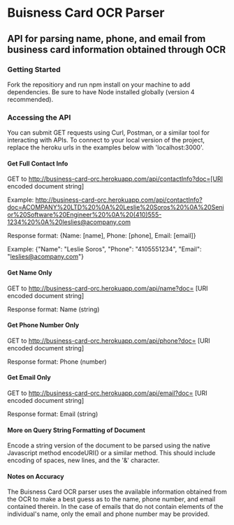# Buisness Card OCR Parser
## API for parsing name, phone, and email from business card information obtained through OCR


### Getting Started

Fork the repositiory and run npm install on your machine to add dependencies. Be sure to have Node installed globally (version 4 recommended).



### Accessing the API

You can submit GET requests using Curl, Postman, or a similar tool for interacting with APIs. To connect to your local version of the project, replace the heroku urls in the examples below with 'localhost:3000'.



#### Get Full Contact Info

GET to http://business-card-orc.herokuapp.com/api/contactInfo?doc=[URI encoded document string]

Example: http://business-card-orc.herokuapp.com/api/contactInfo?doc=ACOMPANY%20LTD%20%0A%20Leslie%20Soros%20%0A%20Senior%20Software%20Engineer%20%0A%20(410)555-1234%20%0A%20leslies@acompany.com

Response format: {Name: [name], Phone: [phone], Email: [email]}

Example: {"Name": "Leslie Soros", "Phone": "4105551234", "Email": "leslies@acompany.com"}



#### Get Name Only

GET to http://business-card-orc.herokuapp.com/api/name?doc= [URI encoded document string]

Response format: Name (string)



#### Get Phone Number Only

GET to http://business-card-orc.herokuapp.com/api/phone?doc= [URI encoded document string]

Response format: Phone (number)



#### Get Email Only

GET to http://business-card-orc.herokuapp.com/api/email?doc= [URI encoded document string]

Response format: Email (string)



#### More on Query String Formatting of Document

Encode a string version of the document to be parsed using the native Javascript method encodeURI() or a similar method. This should include encoding of spaces, new lines, and the '&' character. 



#### Notes on Accuracy

The Buisness Card OCR parser uses the available information obtained from the OCR to make a best guess as to the name, phone number, and email contained therein. In the case of emails that do not contain elements of the individual's name, only the email and phone number may be provided. 


